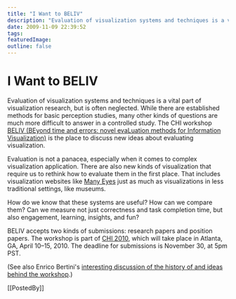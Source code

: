 ```yaml
---
title: "I Want to BELIV"
description: "Evaluation of visualization systems and techniques is a vital part of visualization research, but is often neglected. While there are established methods for basic perception studies, many other kinds of questions are much more difficult to answer in a controlled study. The CHI workshop BELIV (BEyond time and errors: novel evaLuation methods for Information Visualization) is the place to discuss new ideas about evaluating visualization."
date: 2009-11-09 22:39:52
tags: 
featuredImage: 
outline: false
---
```


# I Want to BELIV

Evaluation of visualization systems and techniques is a vital part of visualization research, but is often neglected. While there are established methods for basic perception studies, many other kinds of questions are much more difficult to answer in a controlled study. The CHI workshop <a href="http://www.beliv.org/beliv2010/">BELIV (BEyond time and errors: novel evaLuation methods for Information Visualization)</a> is the place to discuss new ideas about evaluating visualization.

Evaluation is not a panacea, especially when it comes to complex visualization application. There are also new kinds of visualization that require us to rethink how to evaluate them in the first place. That includes visualization websites like <a href="http://many-eyes.com/">Many Eyes</a> just as much as visualizations in less traditional settings, like museums.

How do we know that these systems are useful? How can we compare them? Can we measure not just correctness and task completion time, but also engagement, learning, insights, and fun?

BELIV accepts two kinds of submissions: research papers and position papers. The workshop is part of <a href="http://chi2010.org/">CHI 2010</a>, which will take place in Atlanta, GA, April 10&ndash;15, 2010. The deadline for submissions is November 30, at 5pm PST.

(See also Enrico Bertini's <a href="http://diuf.unifr.ch/people/bertinie/visuale/">interesting discussion of the history of and ideas behind the workshop</a>.)

[[PostedBy]]

